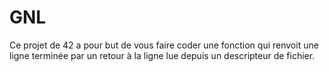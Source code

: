 # GNL
 Ce projet de 42 a pour but de vous faire coder une fonction qui renvoit une ligne terminée par un retour à la ligne lue depuis un descripteur de fichier.
